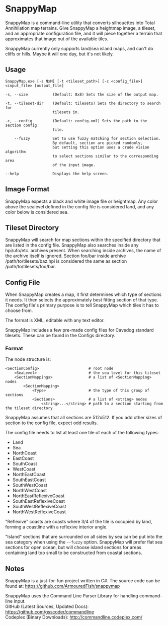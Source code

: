 # SnappyMap

SnappyMap is a command-line utility that converts silhouettes
into Total Annihilation map terrains.
Give SnappyMap a heightmap image, a tileset,
and an appropriate configuration file,
and it will piece together a terrain that approximates that image
out of the available tiles.

SnappyMap currently only supports land/sea island maps,
and can't do cliffs or hills.
Maybe it will one day, but it's not likely.

## Usage

    SnappyMap.exe [-s NxM] [-t <tileset_path>] [-c <config_file>] <input_file> [output_file]

    -s, --size           (Default: 8x8) Sets the size of the output map.

    -t, --tileset-dir    (Default: tilesets) Sets the directory to search for
                         tilesets in.

    -c, --config         (Default: config.xml) Sets the path to the section config
                         file.

        --fuzzy          Set to use fuzzy matching for section selection.
                         By default, section are picked randomly,
                         but setting this option uses a crude vision algorithm
                         to select sections similar to the corresponding area
                         of the input image.

    --help               Displays the help screen.

## Image Format

SnappyMap expects a black and white image file or heightmap.
Any color above the sealevel defined in the config file is considered land,
and any color below is considered sea.

## Tileset Directory

SnappyMap will search for map sections within the specified directory
that are listed in the config file.
SnappyMap also searches inside any hpi/ufo/etc. archives present.
When searching inside archives, the name of the archive itself is ignored.
Section foo/bar inside archive /path/to/tilesets/baz.hpi
is considered the same as section /path/to/tilesets/foo/bar.

## Config File

When SnappyMap creates a map,
it first determines which type of sections it needs.
It then selects the approximately best fitting section of that type.
The config file's primary purpose is to tell SnappyMap
which tiles it has to choose from.

The format is XML, editable with any text editor.

SnappyMap includes a few pre-made config files for Cavedog standard tilesets.
These can be found in the Configs directory.

### Format

The node structure is:

    <SectionConfig>                      # root node
        <SeaLevel>                       # the sea level for this tileset
        <SectionMappings>                # a list of <SectionMapping> nodes
            <SectionMapping>
                <Type>                   # the type of this group of sections
                <Sections>               # a list of <string> nodes
                    <string>...</string> # path to a section starting from the tileset directory

SnappyMap assumes that all sections are 512x512.
If you add other sizes of section to the config file, expect odd results.

The config file needs to list at least one tile of each of the following types:

* Land
* Sea
* NorthCoast
* EastCoast
* SouthCoast
* WestCoast
* NorthEastCoast
* SouthEastCoast
* SouthWestCoast
* NorthWestCoast
* NorthEastReflexiveCoast
* SouthEastReflexiveCoast
* SouthWestReflexiveCoast
* NorthWestReflexiveCoast

"Reflexive" coasts are coasts where 3/4 of the tile is occupied by land,
forming a coastline with a reflexive interior angle.

"Island" sections that are surrounded on all sides by sea
can be put into the sea category when using the `--fuzzy` option.
SnappyMap will prefer flat sea sections for open ocean,
but will choose island sections for areas containing land too small
to be constructed from coastal sections.

## Notes

SnappyMap is a just-for-fun project written in C#.
The source code can be found at:
https://github.com/ArmouredFish/snappymap

SnappyMap uses the Command Line Parser Library for handling command-line input.  
GitHub (Latest Sources, Updated Docs): https://github.com/gsscoder/commandline  
Codeplex (Binary Downloads): http://commandline.codeplex.com/
